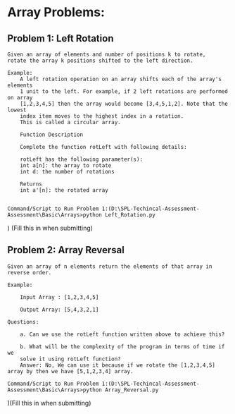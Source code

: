 # Array Problems:

## Problem 1: Left Rotation

    Given an array of elements and number of positions k to rotate, 
    rotate the array k positions shifted to the left direction.

    Example:
        A left rotation operation on an array shifts each of the array's elements
        1 unit to the left. For example, if 2 left rotations are performed on array
        [1,2,3,4,5] then the array would become [3,4,5,1,2]. Note that the lowest 
        index item moves to the highest index in a rotation. 
        This is called a circular array.

        Function Description

        Complete the function rotLeft with following details:

        rotLeft has the following parameter(s):
        int a[n]: the array to rotate
        int d: the number of rotations

        Returns
        int a'[n]: the rotated array


    Command/Script to Run Problem 1:(D:\SPL-Techincal-Assessment-Assessment\Basic\Arrays>python Left_Rotation.py
) (Fill this in when submitting)

## Problem 2: Array Reversal

    Given an array of n elements return the elements of that array in reverse order.

    Example:

        Input Array : [1,2,3,4,5]

        Output Array: [5,4,3,2,1]

    Questions:

        a. Can we use the rotLeft function written above to achieve this?
           
        b. What will be the complexity of the program in terms of time if we
        solve it using rotLeft function?
        Answer: No, We can use it because if we rotate the [1,2,3,4,5] array by then we have [5,1,2,3,4] array.

    Command/Script to Run Problem 1:(D:\SPL-Techincal-Assessment-Assessment\Basic\Arrays>python Array_Reversal.py
)(Fill this in when submitting)
